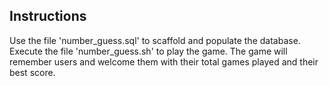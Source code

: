 ## Instructions


Use the file 'number_guess.sql' to scaffold and populate the database. 
Execute the file 'number_guess.sh' to play the game. The game will remember users and welcome them with their total games played and their best score. 

